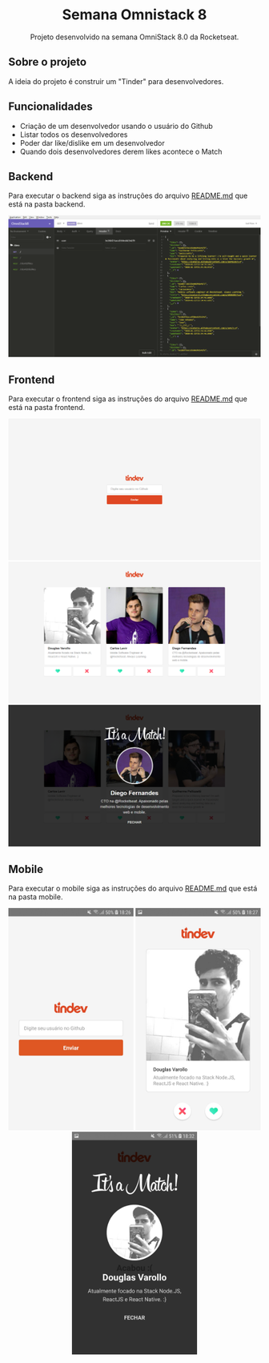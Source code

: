 <h1 align="center">Semana Omnistack 8</h1>
<p align="center">Projeto desenvolvido na semana OmniStack 8.0 da Rocketseat.</p>

## Sobre o projeto

A ideia do projeto é construir um "Tinder" para desenvolvedores.

## Funcionalidades

- Criação de um desenvolvedor usando o usuário do Github
- Listar todos os desenvolvedores
- Poder dar like/dislike em um desenvolvedor
- Quando dois desenvolvedores derem likes acontece o Match

## Backend

Para executar o backend siga as instruções do arquivo [README.md](https://github.com/DouglasVarollo/OmniStack8/blob/master/backend/README.md) que está na pasta backend.

<p align="center">
  <img src="./.github/backend.png" />
</p>

## Frontend

Para executar o frontend siga as instruções do arquivo [README.md](https://github.com/DouglasVarollo/OmniStack8/blob/master/frontend/README.md) que está na pasta frontend.

<p align="center">
  <img src="./.github/frontend01.png" />
  <img src="./.github/frontend02.png" />
  <img src="./.github/frontend03.png" />
</p>

## Mobile

Para executar o mobile siga as instruções do arquivo [README.md](https://github.com/DouglasVarollo/OmniStack8/blob/master/mobile/README.md) que está na pasta mobile.

<p align="center">
  <img src="./.github/mobile01.jpg" width="250" />
  <img src="./.github/mobile02.jpg" width="250" />
  <img src="./.github/mobile03.jpg" width="250" />
</p>
